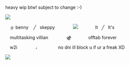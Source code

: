 heavy wip btw! subject to change :-) 
<!---])
ethubs/ethubs is a ✨ special ✨ repository because its `README.md` (this file) appears on your GitHub profile.
You can click the Preview link to take a look at your changes.
--->
![](https://i.postimg.cc/yYBy6TXm/bdubbbtop-1.png) 

⠀    ﹫  benny ‎ ‎  ‎ ╱ ‎ ‎ ‎skeppy      ‎‎ ![](https://i.postimg.cc/d0gTHgRK/ezgif-com-resize-1.gif) ‎   ‎  It ‎ ‎ ╱ ‎ ‎ ‎It's

⠀    multitasking villian      ‎‎ ⚣      ‎‎‎offtab forever

⠀   w2i      ‎‎  ♩       ‎‎ no dni ill block u if ur a freak XD


![](https://i.postimg.cc/SQvLpp1M/bdubbbtbottom-2.png)

